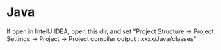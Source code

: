 # Java


If open in IntellJ IDEA, open this dir, and set "Project Structure -> Project Settings -> Project -> Project compiler output : xxxx/Java/classes"